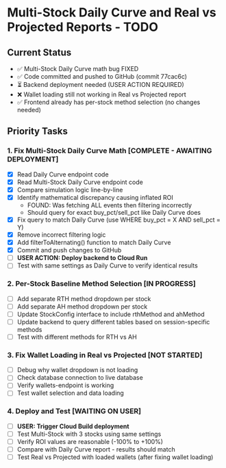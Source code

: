 # Multi-Stock Daily Curve and Real vs Projected Reports - TODO

## Current Status
- ✅ Multi-Stock Daily Curve math bug FIXED
- ✅ Code committed and pushed to GitHub (commit 77cac6c)
- ⏳ Backend deployment needed (USER ACTION REQUIRED)
- ❌ Wallet loading still not working in Real vs Projected report
- ✅ Frontend already has per-stock method selection (no changes needed)

## Priority Tasks

### 1. Fix Multi-Stock Daily Curve Math [COMPLETE - AWAITING DEPLOYMENT]
- [x] Read Daily Curve endpoint code
- [x] Read Multi-Stock Daily Curve endpoint code
- [x] Compare simulation logic line-by-line
- [x] Identify mathematical discrepancy causing inflated ROI
  - FOUND: Was fetching ALL events then filtering incorrectly
  - Should query for exact buy_pct/sell_pct like Daily Curve does
- [x] Fix query to match Daily Curve (use WHERE buy_pct = X AND sell_pct = Y)
- [x] Remove incorrect filtering logic
- [x] Add filterToAlternating() function to match Daily Curve
- [x] Commit and push changes to GitHub
- [ ] **USER ACTION: Deploy backend to Cloud Run**
- [ ] Test with same settings as Daily Curve to verify identical results

### 2. Per-Stock Baseline Method Selection [IN PROGRESS]
- [ ] Add separate RTH method dropdown per stock
- [ ] Add separate AH method dropdown per stock
- [ ] Update StockConfig interface to include rthMethod and ahMethod
- [ ] Update backend to query different tables based on session-specific methods
- [ ] Test with different methods for RTH vs AH

### 3. Fix Wallet Loading in Real vs Projected [NOT STARTED]
- [ ] Debug why wallet dropdown is not loading
- [ ] Check database connection to live database
- [ ] Verify wallets-endpoint is working
- [ ] Test wallet selection and data loading

### 4. Deploy and Test [WAITING ON USER]
- [ ] **USER: Trigger Cloud Build deployment**
- [ ] Test Multi-Stock with 3 stocks using same settings
- [ ] Verify ROI values are reasonable (-100% to +100%)
- [ ] Compare with Daily Curve report - results should match
- [ ] Test Real vs Projected with loaded wallets (after fixing wallet loading)